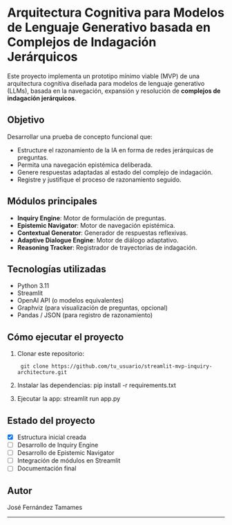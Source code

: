 # Arquitectura Cognitiva para Modelos de Lenguaje Generativo basada en Complejos de Indagación Jerárquicos

Este proyecto implementa un prototipo mínimo viable (MVP) de una arquitectura cognitiva diseñada para modelos de lenguaje generativo (LLMs), basada en la navegación, expansión y resolución de **complejos de indagación jerárquicos**.

## Objetivo
Desarrollar una prueba de concepto funcional que:
- Estructure el razonamiento de la IA en forma de redes jerárquicas de preguntas.
- Permita una navegación epistémica deliberada.
- Genere respuestas adaptadas al estado del complejo de indagación.
- Registre y justifique el proceso de razonamiento seguido.

## Módulos principales
- **Inquiry Engine**: Motor de formulación de preguntas.
- **Epistemic Navigator**: Motor de navegación epistémica.
- **Contextual Generator**: Generador de respuestas reflexivas.
- **Adaptive Dialogue Engine**: Motor de diálogo adaptativo.
- **Reasoning Tracker**: Registrador de trayectorias de indagación.

## Tecnologías utilizadas
- Python 3.11
- Streamlit
- OpenAI API (o modelos equivalentes)
- Graphviz (para visualización de preguntas, opcional)
- Pandas / JSON (para registro de razonamiento)

## Cómo ejecutar el proyecto
1. Clonar este repositorio:

		git clone https://github.com/tu_usuario/streamlit-mvp-inquiry-architecture.git

2. Instalar las dependencias:
		pip install -r requirements.txt


3. Ejecutar la app:
		streamlit run app.py

## Estado del proyecto
- [x] Estructura inicial creada
- [ ] Desarrollo de Inquiry Engine
- [ ] Desarrollo de Epistemic Navigator
- [ ] Integración de módulos en Streamlit
- [ ] Documentación final

## Autor
José Fernández Tamames

---